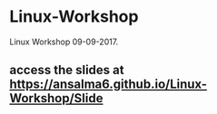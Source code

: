 # Linux-Workshop
Linux Workshop 09-09-2017.

## access the slides at https://ansalma6.github.io/Linux-Workshop/Slide
